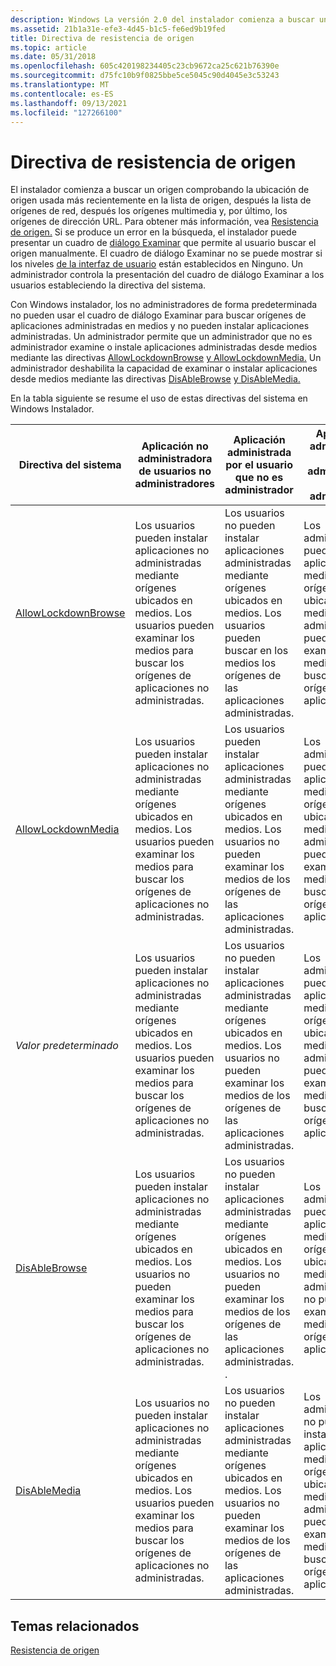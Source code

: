 ```yaml
---
description: Windows La versión 2.0 del instalador comienza a buscar un origen comprobando la ubicación de origen usada más recientemente en la lista de origen, después la lista de orígenes de red, después los orígenes multimedia y, por último, los orígenes de dirección URL.
ms.assetid: 21b1a31e-efe3-4d45-b1c5-fe6ed9b19fed
title: Directiva de resistencia de origen
ms.topic: article
ms.date: 05/31/2018
ms.openlocfilehash: 605c420198234405c23cb9672ca25c621b76390e
ms.sourcegitcommit: d75fc10b9f0825bbe5ce5045c90d4045e3c53243
ms.translationtype: MT
ms.contentlocale: es-ES
ms.lasthandoff: 09/13/2021
ms.locfileid: "127266100"
---
```

# <a name="source-resiliency-policy"></a>Directiva de resistencia de origen

El instalador comienza a buscar un origen comprobando la ubicación de origen usada más recientemente en la lista de origen, después la lista de orígenes de red, después los orígenes multimedia y, por último, los orígenes de dirección URL. Para obtener más información, vea [Resistencia de origen.](source-resiliency.md) Si se produce un error en la búsqueda, el instalador puede presentar un cuadro de [diálogo Examinar](browse-dialog.md) que permite al usuario buscar el origen manualmente. El cuadro de diálogo Examinar no se puede mostrar si los niveles [de la interfaz de usuario](user-interface-levels.md) están establecidos en Ninguno. Un administrador controla la presentación del cuadro de diálogo Examinar a los usuarios estableciendo la directiva del sistema.

Con Windows instalador, los no administradores de forma predeterminada no pueden usar el cuadro de diálogo Examinar para buscar orígenes de aplicaciones administradas en medios y no pueden instalar aplicaciones administradas. Un administrador permite que un administrador que no es administrador examine o instale aplicaciones administradas desde medios mediante las directivas [AllowLockdownBrowse](allowlockdownbrowse.md) [y AllowLockdownMedia.](allowlockdownmedia.md) Un administrador deshabilita la capacidad de examinar o instalar aplicaciones desde medios mediante las directivas [DisAbleBrowse](disablebrowse.md) [y DisAbleMedia.](disablemedia.md)

En la tabla siguiente se resume el uso de estas directivas del sistema en Windows Instalador.



| Directiva del sistema                                  | Aplicación no administradora de usuarios no administradores                                                                                                             | Aplicación administrada por el usuario que no es administrador                                                                                                                 | Aplicación administrada por el administrador no administrada                                                                                               |
|------------------------------------------------|----------------------------------------------------------------------------------------------------------------------------------------------------------|-----------------------------------------------------------------------------------------------------------------------------------------------------------|--------------------------------------------------------------------------------------------------------------------------------------------------------|
| [AllowLockdownBrowse](allowlockdownbrowse.md) | Los usuarios pueden instalar aplicaciones no administradas mediante orígenes ubicados en medios. Los usuarios pueden examinar los medios para buscar los orígenes de aplicaciones no administradas.<br/>    | Los usuarios no pueden instalar aplicaciones administradas mediante orígenes ubicados en medios. Los usuarios pueden buscar en los medios los orígenes de las aplicaciones administradas.<br/>      | Los administradores pueden instalar aplicaciones mediante orígenes ubicados en medios. Los administradores pueden examinar los medios para buscar los orígenes de aplicaciones.<br/>    |
| [AllowLockdownMedia](allowlockdownmedia.md)   | Los usuarios pueden instalar aplicaciones no administradas mediante orígenes ubicados en medios. Los usuarios pueden examinar los medios para buscar los orígenes de aplicaciones no administradas.<br/>    | Los usuarios pueden instalar aplicaciones administradas mediante orígenes ubicados en medios. Los usuarios no pueden examinar los medios de los orígenes de las aplicaciones administradas.<br/>      | Los administradores pueden instalar aplicaciones mediante orígenes ubicados en medios. Los administradores pueden examinar los medios para buscar los orígenes de aplicaciones.<br/>    |
| *Valor predeterminado*                                      | Los usuarios pueden instalar aplicaciones no administradas mediante orígenes ubicados en medios. Los usuarios pueden examinar los medios para buscar los orígenes de aplicaciones no administradas.<br/>    | Los usuarios no pueden instalar aplicaciones administradas mediante orígenes ubicados en medios. Los usuarios no pueden examinar los medios de los orígenes de las aplicaciones administradas.<br/>   | Los administradores pueden instalar aplicaciones mediante orígenes ubicados en medios. Los administradores pueden examinar los medios para buscar los orígenes de aplicaciones.<br/>    |
| [DisAbleBrowse](disablebrowse.md)             | Los usuarios pueden instalar aplicaciones no administradas mediante orígenes ubicados en medios. Los usuarios no pueden examinar los medios para buscar los orígenes de aplicaciones no administradas.<br/> | Los usuarios no pueden instalar aplicaciones administradas mediante orígenes ubicados en medios. Los usuarios no pueden examinar los medios de los orígenes de las aplicaciones administradas. .<br/> | Los administradores pueden instalar aplicaciones mediante orígenes ubicados en medios. Los administradores no pueden examinar los medios de los orígenes de aplicaciones.<br/> |
| [DisAbleMedia](disablemedia.md)               | Los usuarios no pueden instalar aplicaciones no administradas mediante orígenes ubicados en medios. Los usuarios pueden examinar los medios para buscar los orígenes de aplicaciones no administradas.<br/> | Los usuarios no pueden instalar aplicaciones administradas mediante orígenes ubicados en medios. Los usuarios no pueden examinar los medios de los orígenes de las aplicaciones administradas.<br/>   | Los administradores no pueden instalar aplicaciones mediante orígenes ubicados en medios. Los administradores pueden examinar los medios para buscar los orígenes de aplicaciones.<br/> |



 

## <a name="related-topics"></a>Temas relacionados

<dl> <dt>

[Resistencia de origen](source-resiliency.md)
</dt> </dl>

 

 




